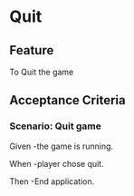 # Quit

## Feature

To Quit the game

## Acceptance Criteria

### Scenario: Quit game

  Given -the game is running.
  
  When -player chose quit.

  Then -End application.
